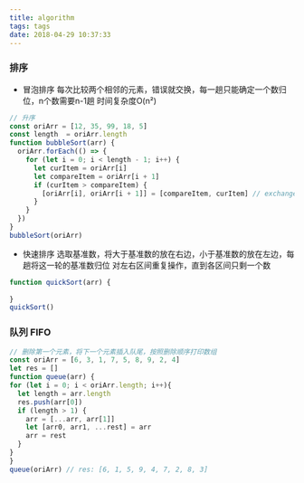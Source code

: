 ```yaml
---
title: algorithm
tags: tags
date: 2018-04-29 10:37:33
---
```

### 排序
- 冒泡排序
每次比较两个相邻的元素，错误就交换，每一趟只能确定一个数归位，n个数需要n-1趟
时间复杂度O(n²)
```javascript
// 升序
const oriArr = [12, 35, 99, 18, 5]
const length  = oriArr.length
function bubbleSort(arr) {
  oriArr.forEach(() => {
    for (let i = 0; i < length - 1; i++) {
      let curItem = oriArr[i]
      let compareItem = oriArr[i + 1]
      if (curItem > compareItem) {
        [oriArr[i], oriArr[i + 1]] = [compareItem, curItem] // exchange
      }
    }  
  })
}
bubbleSort(oriArr)
```
- 快速排序
选取基准数，将大于基准数的放在右边，小于基准数的放在左边，每趟将这一轮的基准数归位
对左右区间重复操作，直到各区间只剩一个数
```javascript
function quickSort(arr) {
  
}
quickSort()
```
### 队列 FIFO
```javascript
// 删除第一个元素，将下一个元素插入队尾，按照删除顺序打印数组
const oriArr = [6, 3, 1, 7, 5, 8, 9, 2, 4]
let res = []
function queue(arr) {
for (let i = 0; i < oriArr.length; i++){
  let length = arr.length
  res.push(arr[0])
  if (length > 1) {
    arr = [...arr, arr[1]]
    let [arr0, arr1, ...rest] = arr
    arr = rest
  }
}
}
queue(oriArr) // res: [6, 1, 5, 9, 4, 7, 2, 8, 3]
```
